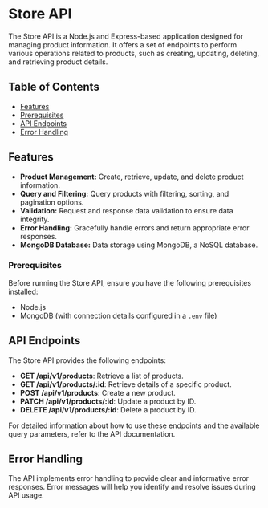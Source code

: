 # Store API

The Store API is a Node.js and Express-based application designed for managing product information. It offers a set of endpoints to perform various operations related to products, such as creating, updating, deleting, and retrieving product details.

## Table of Contents

- [Features](#features)
- [Prerequisites](#prerequisites)
- [API Endpoints](#api-endpoints)
- [Error Handling](#error-handling)

## Features

- **Product Management:** Create, retrieve, update, and delete product information.
- **Query and Filtering:** Query products with filtering, sorting, and pagination options.
- **Validation:** Request and response data validation to ensure data integrity.
- **Error Handling:** Gracefully handle errors and return appropriate error responses.
- **MongoDB Database:** Data storage using MongoDB, a NoSQL database.

### Prerequisites

Before running the Store API, ensure you have the following prerequisites installed:

- Node.js
- MongoDB (with connection details configured in a `.env` file)

## API Endpoints

The Store API provides the following endpoints:

- **GET /api/v1/products**: Retrieve a list of products.
- **GET /api/v1/products/:id**: Retrieve details of a specific product.
- **POST /api/v1/products**: Create a new product.
- **PATCH /api/v1/products/:id**: Update a product by ID.
- **DELETE /api/v1/products/:id**: Delete a product by ID.

For detailed information about how to use these endpoints and the available query parameters, refer to the API documentation.

## Error Handling

The API implements error handling to provide clear and informative error responses. Error messages will help you identify and resolve issues during API usage.
